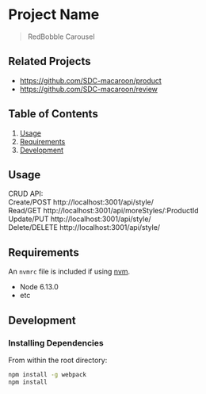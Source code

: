 # Project Name

> RedBobble Carousel

## Related Projects

  - https://github.com/SDC-macaroon/product
  - https://github.com/SDC-macaroon/review

## Table of Contents

1. [Usage](#Usage)
1. [Requirements](#requirements)
1. [Development](#development)

## Usage

CRUD API:<br/>
Create/POST http://localhost:3001/api/style/<br/>
Read/GET http://localhost:3001/api/moreStyles/:ProductId<br/>
Update/PUT http://localhost:3001/api/style/<br/>
Delete/DELETE http://localhost:3001/api/style/<br/>

## Requirements

An `nvmrc` file is included if using [nvm](https://github.com/creationix/nvm).

- Node 6.13.0
- etc

## Development

### Installing Dependencies

From within the root directory:

```sh
npm install -g webpack
npm install
```

